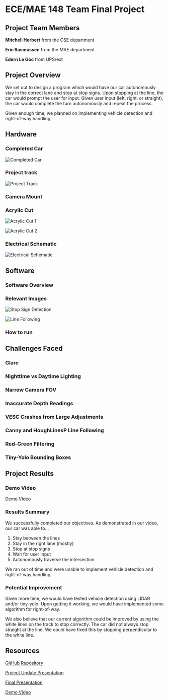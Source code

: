 # ECE/MAE 148 Team Final Project

## Project Team Members

**Mitchell Herbert** from the CSE department

**Eric Rasmussen** from the MAE department

**Edern Le Goc** from UPS/ext

## Project Overview

We set out to design a program which would have our car autonomously stay in the correct lane and stop at stop signs. Upon stopping at the line, the car would prompt the user for input. Given user input (left, right, or straight), the car would complete the turn autonomously and repeat the process.

Given enough time, we planned on implementing vehicle detection and right-of-way handling.

## Hardware
### Completed Car

![Completed Car](https://github.com/CSE-148-Team-12/intersection/blob/main/Resources/Car%20Image%201.png)

### Project track

![Project Track](https://github.com/CSE-148-Team-12/intersection/blob/main/Resources/Track.jpg)

### Camera Mount

### Acrylic Cut

![Acrylic Cut 1](https://github.com/CSE-148-Team-12/intersection/blob/main/Resources/Acrylic%20Cut%201.png)

![Acrylic Cut 2](https://github.com/CSE-148-Team-12/intersection/blob/main/Resources/Acrylic%20Cut%202.png)

### Electrical Schematic

![Electrical Schematic](https://github.com/CSE-148-Team-12/intersection/blob/main/Resources/Electrical%20Schematic.jpg)

## Software

### Software Overview

### Relevant Images

![Stop Sign Detection](https://github.com/CSE-148-Team-12/intersection/blob/main/Resources/Stop%20Sign%20Detection.png)

![Line Following](https://github.com/CSE-148-Team-12/intersection/blob/main/Resources/Line%20Following.png)

### How to run


## Challenges Faced

### Glare

### Nighttime vs Daytime Lighting

### Narrow Camera FOV

### Inaccurate Depth Readings

### VESC Crashes from Large Adjustments

### Canny and HoughLinesP Line Following

### Red-Green Filtering

### Tiny-Yolo Bounding Boxes


## Project Results

### Demo Video
[Demo Video](https://www.youtube.com/watch?v=1tUkvhMy6k4)

### Results Summary

We successfully completed our objectives. As demonstrated in our video, our car was able to...

1. Stay between the lines
2. Stay in the right lane (mostly)
3. Stop at stop signs
4. Wait for user input
5. Autonomously traverse the intersection

We ran out of time and were unable to implement vehicle detection and right-of-way handling.

### Potential Improvement

Given more time, we would have tested vehicle detection using LIDAR and/or tiny-yolo. Upon getting it working, we would have implemented some algorithm for right-of-way.

We also believe that our current algorithm could be improved by using the white lines on the track to stop correctly. The car did not always stop straight at the line. We could have fixed this by stopping perpendicular to the white line.

## Resources
[GitHub Repository](https://github.com/CSE-148-Team-12/intersection)

[Project Update Presentation](https://github.com/CSE-148-Team-12/intersection/blob/main/Resources/ECE%20148%20Team%2012%20Final%20Presentation%2012_8_2022.pdf)

[Final Presentation](https://github.com/CSE-148-Team-12/intersection/blob/main/Resources/ECE%20148%20Team%2012%20Final%20Presentation%2012_8_2022.pdf)

[Demo Video](https://www.youtube.com/watch?v=1tUkvhMy6k4)

